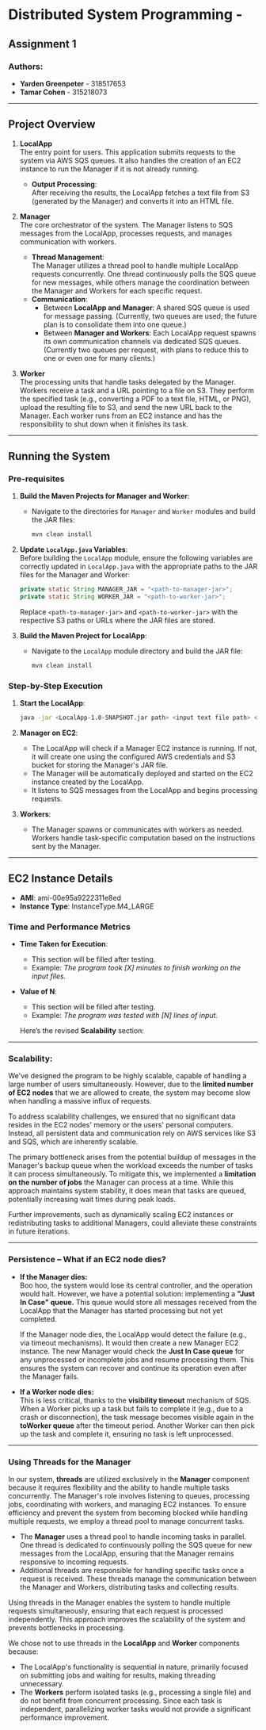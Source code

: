 # Distributed System Programming -

## Assignment 1

### Authors:

- **Yarden Greenpeter** - 318517653
- **Tamar Cohen** - 315218073

---

## Project Overview

1. **LocalApp**  
   The entry point for users. This application submits requests to the system via AWS SQS queues. It also handles the creation of an EC2 instance to run the Manager if it is not already running.

   - **Output Processing**:  
     After receiving the results, the LocalApp fetches a text file from S3 (generated by the Manager) and converts it into an HTML file.

2. **Manager**  
   The core orchestrator of the system. The Manager listens to SQS messages from the LocalApp, processes requests, and manages communication with workers.

   - **Thread Management**:  
     The Manager utilizes a thread pool to handle multiple LocalApp requests concurrently. One thread continuously polls the SQS queue for new messages, while others manage the coordination between the Manager and Workers for each specific request.
   - **Communication**:
     - Between **LocalApp and Manager**: A shared SQS queue is used for message passing. (Currently, two queues are used; the future plan is to consolidate them into one queue.)
     - Between **Manager and Workers**: Each LocalApp request spawns its own communication channels via dedicated SQS queues. (Currently two queues per request, with plans to reduce this to one or even one for many clients.)

3. **Worker**  
   The processing units that handle tasks delegated by the Manager. Workers receive a task and a URL pointing to a file on S3. They perform the specified task (e.g., converting a PDF to a text file, HTML, or PNG), upload the resulting file to S3, and send the new URL back to the Manager. Each worker runs from an EC2 instance and has the responsibility to shut down when it finishes its task.

---

## Running the System

### Pre-requisites

1. **Build the Maven Projects for Manager and Worker**:

   - Navigate to the directories for `Manager` and `Worker` modules and build the JAR files:
     ```bash
     mvn clean install
     ```

2. **Update `LocalApp.java` Variables**:  
   Before building the `LocalApp` module, ensure the following variables are correctly updated in `LocalApp.java` with the appropriate paths to the JAR files for the Manager and Worker:

   ```java
   private static String MANAGER_JAR = "<path-to-manager-jar>";
   private static String WORKER_JAR = "<path-to-worker-jar>";
   ```

   Replace `<path-to-manager-jar>` and `<path-to-worker-jar>` with the respective S3 paths or URLs where the JAR files are stored.

3. **Build the Maven Project for LocalApp**:
   - Navigate to the `LocalApp` module directory and build the JAR file:
     ```bash
     mvn clean install
     ```

### Step-by-Step Execution

1. **Start the LocalApp**:

   ```bash
   java -jar <LocalApp-1.0-SNAPSHOT.jar path> <input text file path> <output file name> <num of lines per worker> <terminate - not must>
   ```

2. **Manager on EC2**:

   - The LocalApp will check if a Manager EC2 instance is running. If not, it will create one using the configured AWS credentials and S3 bucket for storing the Manager's JAR file.
   - The Manager will be automatically deployed and started on the EC2 instance created by the LocalApp.
   - It listens to SQS messages from the LocalApp and begins processing requests.

3. **Workers**:
   - The Manager spawns or communicates with workers as needed. Workers handle task-specific computation based on the instructions sent by the Manager.

---

## EC2 Instance Details

- **AMI**: ami-00e95a9222311e8ed
- **Instance Type**: InstanceType.M4_LARGE

### Time and Performance Metrics

- **Time Taken for Execution**:

  - This section will be filled after testing.
  - Example: _The program took [X] minutes to finish working on the input files._

- **Value of N**:

  - This section will be filled after testing.
  - Example: _The program was tested with [N] lines of input._

  Here’s the revised **Scalability** section:

---

### **Scalability**:

We've designed the program to be highly scalable, capable of handling a large number of users simultaneously. However, due to the **limited number of EC2 nodes** that we are allowed to create, the system may become slow when handling a massive influx of requests.

To address scalability challenges, we ensured that no significant data resides in the EC2 nodes' memory or the users' personal computers. Instead, all persistent data and communication rely on AWS services like S3 and SQS, which are inherently scalable.

The primary bottleneck arises from the potential buildup of messages in the Manager's backup queue when the workload exceeds the number of tasks it can process simultaneously. To mitigate this, we implemented a **limitation on the number of jobs** the Manager can process at a time. While this approach maintains system stability, it does mean that tasks are queued, potentially increasing wait times during peak loads.

Further improvements, such as dynamically scaling EC2 instances or redistributing tasks to additional Managers, could alleviate these constraints in future iterations.

---

### Persistence – What if an EC2 node dies?

- **If the Manager dies:**  
   Boo hoo, the system would lose its central controller, and the operation would halt. However, we have a potential solution: implementing a **"Just In Case" queue.** This queue would store all messages received from the LocalApp that the Manager has started processing but not yet completed.

  If the Manager node dies, the LocalApp would detect the failure (e.g., via timeout mechanisms). It would then create a new Manager EC2 instance. The new Manager would check the **Just In Case queue** for any unprocessed or incomplete jobs and resume processing them. This ensures the system can recover and continue its operation even after the Manager fails.

- **If a Worker node dies:**  
   This is less critical, thanks to the **visibility timeout** mechanism of SQS. When a Worker picks up a task but fails to complete it (e.g., due to a crash or disconnection), the task message becomes visible again in the **toWorker queue** after the timeout period. Another Worker can then pick up the task and complete it, ensuring no task is left unprocessed.

---

### Using Threads for the Manager

In our system, **threads** are utilized exclusively in the **Manager** component because it requires flexibility and the ability to handle multiple tasks concurrently. The Manager's role involves listening to queues, processing jobs, coordinating with workers, and managing EC2 instances. To ensure efficiency and prevent the system from becoming blocked while handling multiple requests, we employ a thread pool to manage concurrent tasks.

- The **Manager** uses a thread pool to handle incoming tasks in parallel. One thread is dedicated to continuously polling the SQS queue for new messages from the LocalApp, ensuring that the Manager remains responsive to incoming requests.
- Additional threads are responsible for handling specific tasks once a request is received. These threads manage the communication between the Manager and Workers, distributing tasks and collecting results.

Using threads in the Manager enables the system to handle multiple requests simultaneously, ensuring that each request is processed independently. This approach improves the scalability of the system and prevents bottlenecks in processing.

We chose not to use threads in the **LocalApp** and **Worker** components because:

- The LocalApp's functionality is sequential in nature, primarily focused on submitting jobs and waiting for results, making threading unnecessary.
- The **Workers** perform isolated tasks (e.g., processing a single file) and do not benefit from concurrent processing. Since each task is independent, parallelizing worker tasks would not provide a significant performance improvement.
